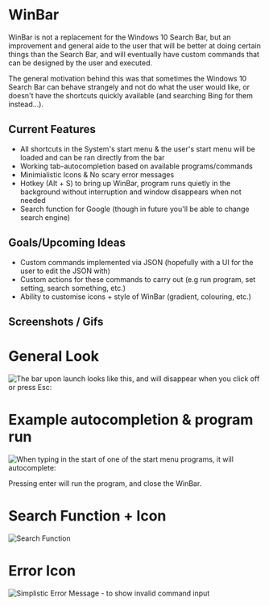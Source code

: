 # WinBar
WinBar is not a replacement for the Windows 10 Search Bar, but an improvement and general aide to the user that will be better at doing certain things than the Search Bar, and will eventually have custom commands that can be designed by the user and executed.

The general motivation behind this was that sometimes the Windows 10 Search Bar can behave strangely and not do what the user would like, or doesn't have the shortcuts quickly available (and searching Bing for them instead...).

## Current Features

- All shortcuts in the System's start menu & the user's start menu will be loaded and can be ran directly from the bar
- Working tab-autocompletion based on available programs/commands
- Minimialistic Icons & No scary error messages
- Hotkey (Alt + S) to bring up WinBar, program runs quietly in the background without interruption and window disappears when not needed
- Search function for Google (though in future you'll be able to change search engine)

## Goals/Upcoming Ideas

- Custom commands implemented via JSON (hopefully with a UI for the user to edit the JSON with)
- Custom actions for these commands to carry out (e.g run program, set setting, search something, etc.)
- Ability to customise icons + style of WinBar (gradient, colouring, etc.)

## Screenshots / Gifs

# General Look
![The bar upon launch looks like this, and will disappear when you click off or press Esc:](https://i.imgur.com/ZsW1MnZ.png)

# Example autocompletion & program run
![When typing in the start of one of the start menu programs, it will autocomplete:](https://i.imgur.com/ei8wNCW.gif)

Pressing enter will run the program, and close the WinBar.

# Search Function + Icon
![Search Function](https://i.imgur.com/DaagPV3.png)

# Error Icon
![Simplistic Error Message - to show invalid command input](https://i.imgur.com/TibVPGY.png)
